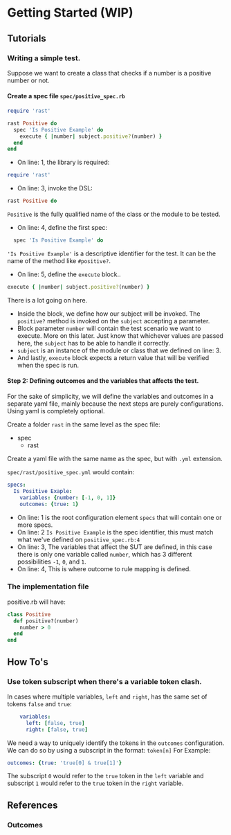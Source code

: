 # Getting Started (WIP)


## Tutorials



### Writing a simple test.

Suppose we want to create a class that checks if a number is a positive number or not.

#### Create a spec file `spec/positive_spec.rb`

```ruby
require 'rast'

rast Positive do
  spec 'Is Positive Example' do
    execute { |number| subject.positive?(number) }
  end
end
```

- On line: 1, the library is required:

```ruby
require 'rast'
```

- On line: 3, invoke the DSL:

```ruby
rast Positive do
```
`Positive` is the fully qualified name of the class or the module to be tested.

- On line: 4, define the first spec:

```ruby
  spec 'Is Positive Example' do
```

`'Is Positive Example'` is a descriptive identifier for the test. It can be the name of the method like `#positive?`.

- On line: 5, define the `execute` block..

```ruby
execute { |number| subject.positive?(number) }
```

There is a lot going on here.<br>
- Inside the block, we define how our subject will be invoked. The `positive?` method is invoked on the `subject`
accepting a parameter.
- Block parameter `number` will contain the test scenario we want to execute. More on this later. Just know that whichever values are passed here, the `subject` has to be able to handle it correctly.
- `subject` is an instance of the module or class that we defined on line: 3.
- And lastly, `execute` block expects a return value that will be verified when the spec is run.

#### Step 2: Defining outcomes and the variables that affects the test.

For the sake of simplicity, we will define the variables and outcomes in a separate yaml file, mainly because the next
steps are purely configurations. Using yaml is completely optional.

Create a folder `rast` in the same level as the spec file:

- spec
    - rast

Create a yaml file with the same name as the spec, but with `.yml` extension.

`spec/rast/positive_spec.yml` would contain:

```yaml
specs:
  Is Positive Exaple:
    variables: {number: [-1, 0, 1]}
    outcomes: {true: 1}
```

- On line: 1 is the root configuration element `specs` that will contain one or more specs.
- On line: 2 `Is Positive Example` is the spec identifier, this must match what we've defined on `positive_spec.rb:4`
- On line: 3, The variables that affect the SUT are defined, in this case there is only one variable called `number`,
which has 3 different possibilities `-1`, `0`, and `1`.
- On line: 4, This is where outcome to rule mapping is defined.

### The implementation file

positive.rb will have:

```ruby
class Positive
  def positive?(number)
    number > 0
  end
end
```

## How To's

### Use token subscript when there's a variable token clash.

In cases where multiple variables, `left` and `right`, has the same set of tokens `false` and `true`:

```yaml
    variables:
      left: [false, true]
      right: [false, true]
```

We need a way to uniquely identify the tokens in the `outcomes` configuration. We can do so by using a subscript in the format: `token[n]`
For Example:

```yaml
outcomes: {true: 'true[0] & true[1]'}
```

The subscript `0` would refer to the `true` token in the `left` variable and subscript `1` would refer to the `true`
token in the `right` variable.


## References

### Outcomes
